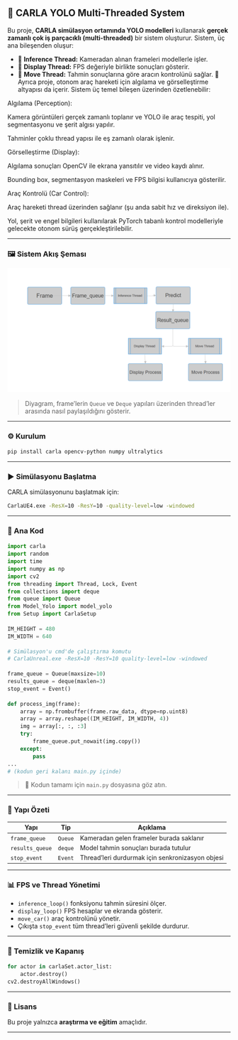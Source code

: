 
## 🧠 CARLA YOLO Multi-Threaded System

Bu proje, **CARLA simülasyon ortamında YOLO modelleri** kullanarak **gerçek zamanlı çok iş parçacıklı (multi-threaded)** bir sistem oluşturur.
Sistem, üç ana bileşenden oluşur:

* 🧩 **Inference Thread:** Kameradan alınan frameleri modellerle işler.
* 🎥 **Display Thread:** FPS değeriyle birlikte sonuçları gösterir.
* 🚗 **Move Thread:** Tahmin sonuçlarına göre aracın kontrolünü sağlar.
🔹 Ayrıca proje, otonom araç hareketi için algılama ve görselleştirme altyapısı da içerir.
Sistem üç temel bileşen üzerinden özetlenebilir:

Algılama (Perception):

Kamera görüntüleri gerçek zamanlı toplanır ve YOLO ile araç tespiti, yol segmentasyonu ve şerit algısı yapılır.

Tahminler çoklu thread yapısı ile eş zamanlı olarak işlenir.

Görselleştirme (Display):

Algılama sonuçları OpenCV ile ekrana yansıtılır ve video kaydı alınır.

Bounding box, segmentasyon maskeleri ve FPS bilgisi kullanıcıya gösterilir.

Araç Kontrolü (Car Control):

Araç hareketi thread üzerinden sağlanır (şu anda sabit hız ve direksiyon ile).

Yol, şerit ve engel bilgileri kullanılarak PyTorch tabanlı kontrol modelleriyle gelecekte otonom sürüş gerçekleştirilebilir.


---

### 🖼️ Sistem Akış Şeması

![Frame Chart](chart.png)

> Diyagram, frame’lerin `Queue` ve `Deque` yapıları üzerinden thread’ler arasında nasıl paylaşıldığını gösterir.

---

### ⚙️ Kurulum

```bash
pip install carla opencv-python numpy ultralytics
```

---

### ▶️ Simülasyonu Başlatma

CARLA simülasyonunu başlatmak için:

```bash
CarlaUE4.exe -ResX=10 -ResY=10 -quality-level=low -windowed
```

---

### 🚀 Ana Kod

```python
import carla
import random
import time
import numpy as np
import cv2
from threading import Thread, Lock, Event
from collections import deque
from queue import Queue
from Model_Yolo import model_yolo
from Setup import CarlaSetup

IM_HEIGHT = 480
IM_WIDTH = 640

# Simülasyon'u cmd'de çalıştırma komutu 
# CarlaUnreal.exe -ResX=10 -ResY=10 quality-level=low -windowed

frame_queue = Queue(maxsize=10)
results_queue = deque(maxlen=3)
stop_event = Event()

def process_img(frame):
    array = np.frombuffer(frame.raw_data, dtype=np.uint8)
    array = array.reshape((IM_HEIGHT, IM_WIDTH, 4))
    img = array[:, :, :3]
    try:
        frame_queue.put_nowait(img.copy())
    except:
        pass
...
# (kodun geri kalanı main.py içinde)
```

> 📌 Kodun tamamı için `main.py` dosyasına göz atın.

---

### 🧩 Yapı Özeti

| Yapı            | Tip     | Açıklama                                         |
| --------------- | ------- | ------------------------------------------------ |
| `frame_queue`   | `Queue` | Kameradan gelen frameler burada saklanır         |
| `results_queue` | `deque` | Model tahmin sonuçları burada tutulur            |
| `stop_event`    | `Event` | Thread’leri durdurmak için senkronizasyon objesi |

---

### 📊 FPS ve Thread Yönetimi

* `inference_loop()` fonksiyonu tahmin süresini ölçer.
* `display_loop()` FPS hesaplar ve ekranda gösterir.
* `move_car()` araç kontrolünü yönetir.
* Çıkışta `stop_event` tüm thread’leri güvenli şekilde durdurur.

---



### 🧹 Temizlik ve Kapanış

```python
for actor in carlaSet.actor_list:
    actor.destroy()
cv2.destroyAllWindows()
```

---

### 📄 Lisans

Bu proje yalnızca **araştırma ve eğitim** amaçlıdır.

---


